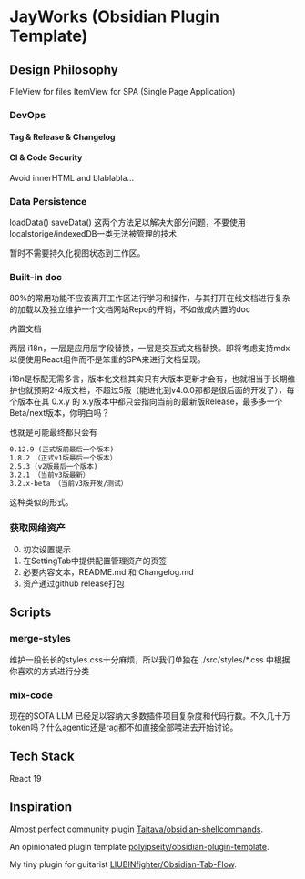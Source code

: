 # JayWorks (Obsidian Plugin Template)

## Design Philosophy

FileView for files
ItemView for SPA (Single Page Application)

### DevOps

#### Tag & Release & Changelog

#### CI & Code Security

Avoid innerHTML and blablabla...

### Data Persistence

loadData()
saveData()
这两个方法足以解决大部分问题，不要使用localstorige/indexedDB一类无法被管理的技术

暂时不需要持久化视图状态到工作区。

### Built-in doc

80%的常用功能不应该离开工作区进行学习和操作，与其打开在线文档进行复杂的加载以及独立维护一个文档网站Repo的开销，不如做成内置的doc

内置文档

两层 i18n，一层是应用层字段替换，一层是交互式文档替换。即将考虑支持mdx以便使用React组件而不是笨重的SPA来进行文档呈现。

i18n是标配无需多言，版本化文档其实只有大版本更新才会有，也就相当于长期维护也就预期2-4版文档，不超过5版（能进化到v4.0.0那都是很后面的开发了），每个版本在其 0.x.y 的 x.y版本中都只会指向当前的最新版Release，最多多一个Beta/next版本，你明白吗？

也就是可能最终都只会有

```md
0.12.9 (正式版前最后一个版本)
1.8.2 （正式v1版最后一个版本）
2.5.3 (v2版最后一个版本)
3.2.1 （当前v3版最新）
3.2.x-beta （当前v3版开发/测试）
```

这种类似的形式。

### 获取网络资产

0. 初次设置提示
1. 在SettingTab中提供配置管理资产的页签
2. 必要内容文本，README.md 和 Changelog.md
3. 资产通过github release打包

## Scripts

### merge-styles

维护一段长长的styles.css十分麻烦，所以我们单独在 ./src/styles/*.css 中根据你喜欢的方式进行分类

### mix-code

现在的SOTA LLM 已经足以容纳大多数插件项目复杂度和代码行数。不久几十万token吗？什么agentic还是rag都不如直接全部喂进去开始讨论。

## Tech Stack

React 19

## Inspiration

Almost perfect community plugin [Taitava/obsidian-shellcommands](github.com/Taitava/obsidian-shellcommands).

An opinionated plugin template [polyipseity/obsidian-plugin-template](github.com/polyipseity/obsidian-plugin-template).

My tiny plugin for guitarist [LIUBINfighter/Obsidian-Tab-Flow](github.com/LIUBINfighter/Obsidian-Tab-Flow).
